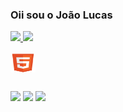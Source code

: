 ### Oii sou o João Lucas
<div>
  <a href="https://github.com/JLucas09">
  <img height="180em" src="https://github-readme-stats.vercel.app/api?username=JLucas09&show_icons=true&theme=dracula&include_all_commits=true&count_private=true"/>
  <img height="180em" src="https://github-readme-stats.vercel.app/api/top-langs/?username=JLucas09&layout=compact&langs_count=7&theme=dracula"/>
</div>
<div style="display: inline_block"><br>
  <img align="center" alt="JL-HTML" height="30" width="40" src="https://raw.githubusercontent.com/devicons/devicon/master/icons/html5/html5-original.svg">
</div>

  ##
  
<div>
  <a href="https://instagram.com/jl.satan" target="_blank"><img src="https://img.shields.io/badge/-Instagram-%23E4405F?style=for-the-badge&logo=instagram&logoColor=white" target="_blank"></a>
  <a href="https://www.linkedin.com/in/joão-lucas-a460b421b" target="_blank"><img src="https://img.shields.io/badge/-LinkedIn-%230077B5?style=for-the-badge&logo=linkedin&logoColor=white" target="_blank"></a>
<a href = "mailto:lucas174.gamer@gmail.com"><img src="https://img.shields.io/badge/-Gmail-%23333?style=for-the-badge&logo=gmail&logoColor=white" target="_blank"></a>
</div>
